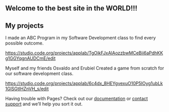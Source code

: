 ## Welcome to the best site in the WORLD!!!

  ## My projects

I made an ABC Program in my Software Development class to find every possible outcome.

https://studio.code.org/projects/applab/TgOikFJxAlAozzbwMCeBii6aPdhKKg1GGYqgnAUDCmE/edit



Myself and my friends Osvaldo and Erubiel Created a game from scratch for our software development class.

https://studio.code.org/projects/applab/6c4dx_8HEYgvexuO10P5IOyg1ubLk1GlSGtIHZnVH_s/edit







Having trouble with Pages? Check out our [documentation](https://help.github.com/categories/github-pages-basics/) or [contact support](https://github.com/contact) and we’ll help you sort it out.
